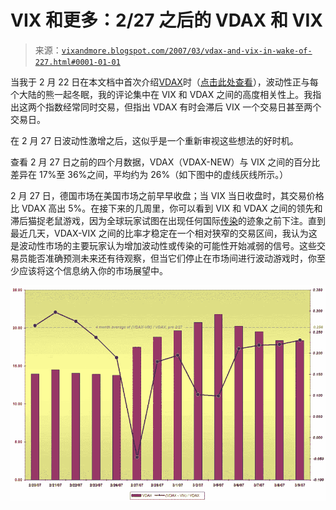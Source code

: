 <!--yml

分类：未分类

日期：2024-05-18 15:54:36

-->

# VIX 和更多：2/27 之后的 VDAX 和 VIX

> 来源：[`vixandmore.blogspot.com/2007/03/vdax-and-vix-in-wake-of-227.html#0001-01-01`](http://vixandmore.blogspot.com/2007/03/vdax-and-vix-in-wake-of-227.html#0001-01-01)

当我于 2 月 22 日在本文档中首次介绍[VDAX](http://boerse-frankfurt.com/pip/dispatch/en/pip/gdb_navigation/private_investors/20_Equities/20_Indices/55_VDAX?active=overview&module=InOverview_Index&wp=DE000A0DMX99&wplist=DE000A0DMX99&foldertype=_Index&wpbpl=ETR)时（[点击此处查看](http://vixandmore.blogspot.com/2007/02/introducing-vdax.html)），波动性正与每个大陆的熊一起冬眠，我的评论集中在 VIX 和 VDAX 之间的高度相关性上。我指出这两个指数经常同时交易，但指出 VDAX 有时会滞后 VIX 一个交易日甚至两个交易日。

在 2 月 27 日波动性激增之后，这似乎是一个重新审视这些想法的好时机。

查看 2 月 27 日之前的四个月数据，VDAX（VDAX-NEW）与 VIX 之间的百分比差异在 17%至 36%之间，平均约为 26%（如下图中的虚线灰线所示。）

2 月 27 日，德国市场在美国市场之前早早收盘；当 VIX 当日收盘时，其交易价格比 VDAX 高出 5%。在接下来的几周里，你可以看到 VIX 和 VDAX 之间的领先和滞后猫捉老鼠游戏，因为全球玩家试图在出现任何国际[传染](http://www1.worldbank.org/economicpolicy/managing%20volatility/contagion/index.html)的迹象之前下注。直到最近几天，VDAX-VIX 之间的比率才稳定在一个相对狭窄的交易区间，我认为这是波动性市场的主要玩家认为增加波动性或传染的可能性开始减弱的信号。这些交易员能否准确预测未来还有待观察，但当它们停止在市场间进行波动游戏时，你至少应该将这个信息纳入你的市场展望中。

![](img/42659b63a49e0e495a4a82dde36f1c1a.png)
